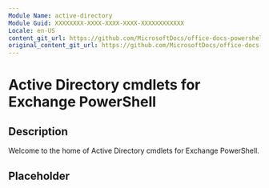 ```yaml
---
Module Name: active-directory
Module Guid: XXXXXXXX-XXXX-XXXX-XXXX-XXXXXXXXXXXX
Locale: en-US
content_git_url: https://github.com/MicrosoftDocs/office-docs-powershell/blob/live/exchange/exchange-ps/exchange/active-directory/active-directory.md
original_content_git_url: https://github.com/MicrosoftDocs/office-docs-powershell/blob/live/exchange/exchange-ps/exchange/active-directory/active-directory.md
---
```


# Active Directory cmdlets for Exchange PowerShell

## Description

Welcome to the home of Active Directory cmdlets for Exchange PowerShell.

## Placeholder
